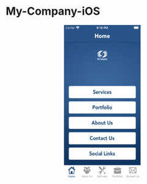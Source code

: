 # My-Company-iOS

<p align="center">
  <span style="margin:5px;">
    <img src="https://github.com/richiejoel/My-Company-iOS/blob/main/assets/simulator.png" alt="ios" width="200" height="400" />
  </span>
</p>
